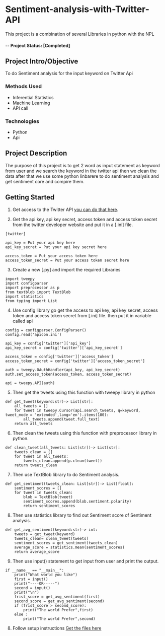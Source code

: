 
# Sentiment-analysis-with-Twitter-API

This project is a combination of several Libraries in python with the NPL

#### -- Project Status: [Completed]

## Project Intro/Objective
 To do Sentiment analysis for the input keyword on Twitter Api 


### Methods Used
* Inferential Statistics
* Machine Learning
* API call 

### Technologies
* Python
* Api


## Project Description
The purpose of this project is to get 2 word as input statement as keyword from user and we search the keyword in the twitter api then we clean the data after that we use some python linbarere to do sentiment analysis and get sentiment core and compire them.  

## Getting Started

1. Get access to the Twitter API [you can do that here](https://developer.twitter.com/en/docs/twitter-api/getting-started/getting-access-to-the-twitter-api).

2. Get the api key, api key secret, access token and access token secret from the twitter developer website and put it in a [.ini] file.
```
[twitter]

api_key = Put your api key here
api_key_secret = Put your api key secret here

access_token = Put your access token here
access_token_secret = Put your access token secret here
```
    
3. Create a new [.py] and import the required Libraries
```
import tweepy
import configparser
import preprocessor as p
from textblob import TextBlob
import statistics
from typing import List
```

4. Use config library go get the access to api key, api key secret, access token and access token secret from [.ini] file. then put it in variable called api
```
config = configparser.ConfigParser()
config.read('apicon.ini')

api_key = config['twitter']['api_key']
api_key_secret = config['twitter']['api_key_secret']

access_token = config['twitter']['access_token']
access_token_secret = config['twitter']['access_token_secret']

auth = tweepy.OAuthHandler(api_key, api_key_secret)
auth.set_access_token(access_token, access_token_secret)

api = tweepy.API(auth)
```

5. Then get the tweets using this function with tweepy library in python 
```
def get_tweet(keyword:str)-> List[str]:
    all_tweets = []
    for tweet in tweepy.Cursor(api.search_tweets, q=keyword, tweet_mode = 'extended',lang='en').items(100):
        all_tweets.append(tweet.full_text)
    return all_tweets
```

6. Then clean the tweets using this function with preprocessor library in python.
```
def clean_tweet(all_tweets: List[str])-> List[str]:
    tweets_clean = []
    for tweet in all_tweets:
        tweets_clean.append(p.clean(tweet))
    return tweets_clean
```

7. Then use TextBlob library to do Sentiment analysis.
```
def get_sentiment(tweets_clean: List[str])-> List[float]:
    sentiment_scores = []
    for tweet in tweets_clean:
        blob = TextBlob(tweet)
        sentiment_scores.append(blob.sentiment.polarity)
        return sentiment_scores
```

8. Then use statistics library to find out Sentiment score of Sentiment analysis.
```
def get_avg_sentiment(keyword:str)-> int:
    tweets = get_tweet(keyword)
    tweets_clean= clean_tweet(tweets)
    sentiment_scores = get_sentiment(tweets_clean)
    average_score = statistics.mean(sentiment_scores)
    return average_score
```

9. Then use input() statement to get input from user and print the output.
```
if __name__ == "__main__":
    print("What world you like")
    first = input()
    print("----OR-----")
    second = input()
    print("\n")
    frist_score = get_avg_sentiment(first)
    second_score = get_avg_sentiment(second)
    if (frist_score > second_score):
        print("The world Prefer",first)
    else :
        print("The world Prefer",second)
```
8. Follow setup instructions [Get the files here](https://github.com/AbishekAsir/Sentiment-analysis-with-Twitter-API/blob/main/sentiment_analysis.py)

 

